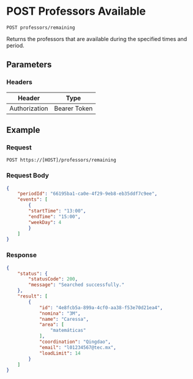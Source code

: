# POST Professors Available

    POST professors/remaining
    
Returns the professors that are available during the specified times and period.

## Parameters

### Headers
Header | Type
--- | ---
Authorization | Bearer Token

## Example
### Request

    POST https://[HOST]/professors/remaining

### Request Body
```json
{
    "periodId": "66195ba1-ca0e-4f29-9eb8-eb35ddf7c9ee",
    "events": [
        {
        "startTime": "13:00",
        "endTime": "15:00",
        "weekDay": 4
        }
    ]
}
```

### Response
``` json
{
    "status": {
        "statusCode": 200,
        "message": "Searched successfully."
    },
    "result": [
        {
            "id": "4e8fcb5a-899a-4cf0-aa38-f53e70d21ea4",
            "nomina": "3M",
            "name": "Caressa",
            "area": [
                "matemáticas"
            ],
            "coordination": "Qingdao",
            "email": "l01234567@tec.mx",
            "loadLimit": 14
        }
    ]
}
```
